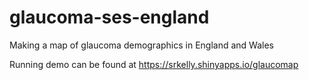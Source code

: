 # glaucoma-ses-england
 Making a map of glaucoma demographics in England and Wales

Running demo can be found at https://srkelly.shinyapps.io/glaucomap
